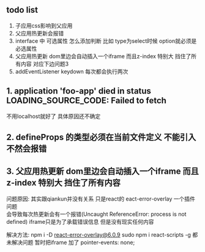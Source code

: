 ## todo list
1. 子应用css影响到父应用
2. 父应用热更新会报错
3. interface 中 可选属性 怎么添加判断 比如 type为select时候 option就必须是必选属性
4. 父应用热更新 dom里边会自动插入一个iframe 而且z-index 特别大 挡住了所有内容  对应下边问题3
5. addEventListener keydown 每次都会执行两次


## 1. application 'foo-app' died in status LOADING_SOURCE_CODE: Failed to fetch
  不用localhost就好了 具体原因还不确定


## 2. defineProps 的类型必须在当前文件定义 不能引入 不然会报错

## 3. 父应用热更新 dom里边会自动插入一个iframe 而且z-index 特别大 挡住了所有内容 
  问题原因: 
    其实跟qiankun并没有关系 只是react的 eact-error-overlay 一个插件问题  
    会导致每次热更新会有一个报错(Uncaught ReferenceError: process is not defined) 
    iframe只是为了承载错误信息 但是没有现实任何内容

  解决方法: npm i -D react-error-overlay@6.0.9 sudo npm i react-scripts -g 都未解决问题
  暂时把iframe 加了 pointer-events: none;